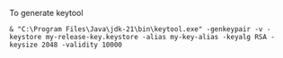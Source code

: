 To generate keytool

```shell
& "C:\Program Files\Java\jdk-21\bin\keytool.exe" -genkeypair -v -keystore my-release-key.keystore -alias my-key-alias -keyalg RSA -keysize 2048 -validity 10000
```
